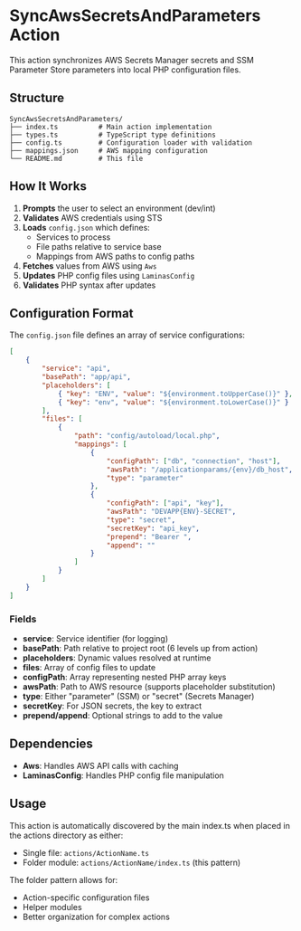 # SyncAwsSecretsAndParameters Action

This action synchronizes AWS Secrets Manager secrets and SSM Parameter Store parameters into local PHP configuration files.

## Structure

```
SyncAwsSecretsAndParameters/
├── index.ts          # Main action implementation
├── types.ts          # TypeScript type definitions
├── config.ts         # Configuration loader with validation
├── mappings.json     # AWS mapping configuration
└── README.md         # This file
```

## How It Works

1. **Prompts** the user to select an environment (dev/int)
2. **Validates** AWS credentials using STS
3. **Loads** `config.json` which defines:
    - Services to process
    - File paths relative to service base
    - Mappings from AWS paths to config paths
4. **Fetches** values from AWS using `Aws`
5. **Updates** PHP config files using `LaminasConfig`
6. **Validates** PHP syntax after updates

## Configuration Format

The `config.json` file defines an array of service configurations:

```json
[
    {
        "service": "api",
        "basePath": "app/api",
        "placeholders": [
            { "key": "ENV", "value": "${environment.toUpperCase()}" },
            { "key": "env", "value": "${environment.toLowerCase()}" }
        ],
        "files": [
            {
                "path": "config/autoload/local.php",
                "mappings": [
                    {
                        "configPath": ["db", "connection", "host"],
                        "awsPath": "/applicationparams/{env}/db_host",
                        "type": "parameter"
                    },
                    {
                        "configPath": ["api", "key"],
                        "awsPath": "DEVAPP{ENV}-SECRET",
                        "type": "secret",
                        "secretKey": "api_key",
                        "prepend": "Bearer ",
                        "append": ""
                    }
                ]
            }
        ]
    }
]
```

### Fields

- **service**: Service identifier (for logging)
- **basePath**: Path relative to project root (6 levels up from action)
- **placeholders**: Dynamic values resolved at runtime
- **files**: Array of config files to update
- **configPath**: Array representing nested PHP array keys
- **awsPath**: Path to AWS resource (supports placeholder substitution)
- **type**: Either "parameter" (SSM) or "secret" (Secrets Manager)
- **secretKey**: For JSON secrets, the key to extract
- **prepend/append**: Optional strings to add to the value

## Dependencies

- **Aws**: Handles AWS API calls with caching
- **LaminasConfig**: Handles PHP config file manipulation

## Usage

This action is automatically discovered by the main index.ts when placed in the actions directory as either:

- Single file: `actions/ActionName.ts`
- Folder module: `actions/ActionName/index.ts` (this pattern)

The folder pattern allows for:

- Action-specific configuration files
- Helper modules
- Better organization for complex actions
